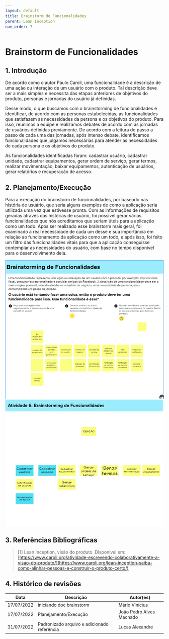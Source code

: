 ```yaml
---
layout: default
title: Brainstorm de Funcionalidades
parent: Lean Inception
nav_order: 7
---
```



# Brainstorm de Funcionalidades

## 1. Introdução

De acordo como o autor Paulo Caroli, uma funcionalidade é a descrição de uma ação ou interação de um usuário com o produto. Tal descrição deve ser a mais simples e necessita das etapas anteriores de objetivos do produto, personas e jornadas do usuário já definidas.

Desse modo, o que buscamos com o brainstorming de funcionalidades é identificar, de acordo com as personas estabelecidas, as funcionalidades que satisfazem as necessidades da persona e os objetivos do produto. Para isso, reunimos a equipe e realizamos debates de acordo com as jornadas de usuários definidas previamente. De acordo com a leitura do passo a passo de cada uma das jornadas, após intenso debate, identificamos funcionalidades que julgamos necessárias para atender as necessidades de cada persona e os objetivos do produto.

As funcionalidades identificadas foram: cadastrar usuário, cadastrar unidade, cadastrar equipamentos, gerar ordem de serviço, gerar termos, realizar movimentação, baixar equipamentos, autenticação de usuários, gerar relatórios e recuperação de acesso. 


## 2. Planejamento/Execução

 Para a execução do brainstorm de funcionalidades, por baseado nas história de usuário, que seria alguns exemplos de como a aplicação seria utilizada uma vez que estivesse pronta. Com as informações de requisitos geradas através das histórias de usuário, foi possível gerar várias funcionalidades que nós acreditamos que seriam úteis para a aplicação como um todo.
Após ser realizado esse brainstorm mais geral, foi examinado a real necessidade de cada um desse e sua importância em relação ao funcionamento da aplicação como um todo, e após isso, foi feito um filtro das funcionalidades vitais para que a aplicação conseguisse contemplar as necessidades do usuário, com base no tempo disponível para o desenvolvimento dela.

<img src="./assets/imagem_1.jpg">

<img src="./assets/imagem_2.jpg">

## 3. Referências Bibliográficas

> [1] Lean Inception, visão do produto. Disponivel em: [https://www.caroli.org/atividade-escrevendo-colaborativamente-a-visao-do-produto/](https://www.caroli.org/lean-inception-saiba-como-alinhar-pessoas-e-construir-o-produto-certo/)

## 4. Histórico de revisões

|**Data**|**Descrição**|**Autor(es)**|
|--------|-------------|-------------|
|17/07/2022| iniciando doc brainstorm | Mário Vinícius |
|17/07/2022| Planejamento/Execução| João Pedro Alves Machado |
|31/07/2022| Padronizado arquivo e adicionado referência | Lucas Alexandre |


